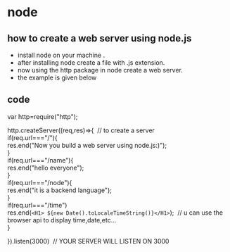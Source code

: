 # node
## how to create a web server using node.js

* install node on your machine .
* after installing node create a file with .js extension.
* now using the http package in node create a web server.
* the example is given below

## code

var http=require("http");</br>

http.createServer((req,res)=>{ &nbsp;// to create a server</br>
    if(req.url==="/"){  <br>
        res.end("Now you build a web server using node.js:)");</br>
    }</br>
    if(req.url==="/name"){</br>
        res.end("hello everyone");</br>
    }</br>
    if(req.url==="/node"){</br>
        res.end("it is a backend language");</br>
    }</br>
    if(req.url==="/time")</br>
        res.end(`<H1> ${new Date().toLocaleTimeString()}</H1>`); &nbsp;// u can use the browser api to display time,date,etc...</br>
    }</br>
    
}).listen(3000)&nbsp; // YOUR SERVER WILL LISTEN ON 3000</br>

